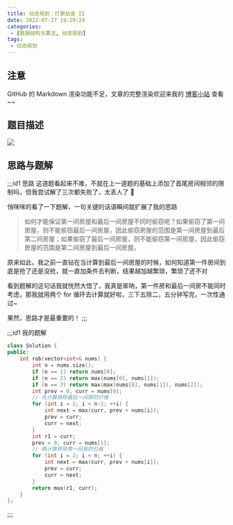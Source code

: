 ```yaml
---
title: 动态规划：打家劫舍 II
date: 2022-07-27 19:29:24
categories:
 - [数据结构与算法, 动态规划]
tags: 
 - 动态规划
---
```


## 注意
GitHub 的 Markdown 渲染功能不足，文章的完整渲染欢迎来我的 [博客小站](https://blog.aayu.today/) 查看~~

## 题目描述
![](http://image.aayu.today/2022/07/27/99608969451b1.png)

## 思路与题解
;;;id1 思路
这道题看起来不难，不就在上一道题的基础上添加了首尾房间相邻的限制吗，但我尝试解了三次都失败了，太丢人了 🤣

悄咪咪的看了一下题解，一句关键的话语瞬间就扩展了我的思路

> 如何才能保证第一间房屋和最后一间房屋不同时偷窃呢？如果偷窃了第一间房屋，则不能偷窃最后一间房屋，因此偷窃房屋的范围是第一间房屋到最后第二间房屋；如果偷窃了最后一间房屋，则不能偷窃第一间房屋，因此偷窃房屋的范围是第二间房屋到最后一间房屋。

原来如此，我之前一直钻在当计算到最后一间房屋的时候，如何知道第一件房间到底是抢了还是没抢，就一直加条件去判断，结果越加越繁琐，繁琐了还不对

看到题解的这句话我就恍然大悟了，我真是笨呐，第一件房和最后一间房不能同时考虑，那我就用两个 for 循环去计算就好啦，三下五除二，五分钟写完，一次性通过~

果然，思路才是最重要的！
;;;

;;;id1 我的题解
```cpp
class Solution {
public:
    int rob(vector<int>& nums) {
        int n = nums.size();
        if (n == 1) return nums[0];
        if (n == 2) return max(nums[0], nums[1]);
        if (n == 3) return max(max(nums[0], nums[1]), nums[2]);
        int prev = 0, curr = nums[0];
        // 先计算排除最后一间房的价格
        for (int i = 1; i < n-1; ++i) {
            int next = max(curr, prev + nums[i]);
            prev = curr;
            curr = next;
        }
        int r1 = curr;
        prev = 0, curr = nums[1];
        // 再计算排除第一间房的价格
        for (int i = 2; i < n; ++i) {
            int next = max(curr, prev + nums[i]);
            prev = curr;
            curr = next;
        }
        return max(r1, curr);
    }
};
```
;;;
